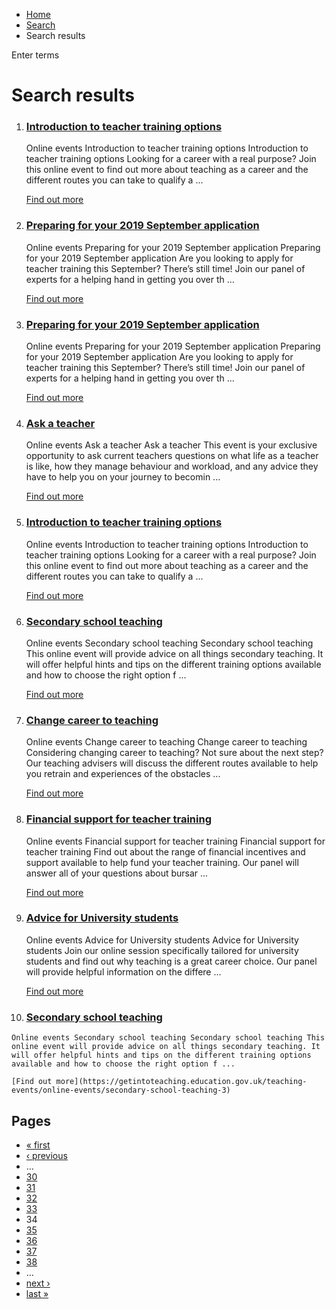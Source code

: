 *   [Home](/)
*   [Search](/search)
*   Search results

Enter terms 

Search results
==============

1.  ### [Introduction to teacher training options](https://getintoteaching.education.gov.uk/teaching-events/online-events/introduction-to-teacher-training-options)
    
    Online events Introduction to teacher training options Introduction to teacher training options Looking for a career with a real purpose? Join this online event to find out more about teaching as a career and the different routes you can take to qualify a ...
    
    [Find out more](https://getintoteaching.education.gov.uk/teaching-events/online-events/introduction-to-teacher-training-options)
    
2.  ### [Preparing for your 2019 September application](https://getintoteaching.education.gov.uk/teaching-events/online-events/preparing-for-your-2019-september-application)
    
    Online events Preparing for your 2019 September application Preparing for your 2019 September application Are you looking to apply for teacher training this September? There’s still time! Join our panel of experts for a helping hand in getting you over th ...
    
    [Find out more](https://getintoteaching.education.gov.uk/teaching-events/online-events/preparing-for-your-2019-september-application)
    
3.  ### [Preparing for your 2019 September application](https://getintoteaching.education.gov.uk/teaching-events/online-events/preparing-for-your-2019-september-application-0)
    
    Online events Preparing for your 2019 September application Preparing for your 2019 September application Are you looking to apply for teacher training this September? There’s still time! Join our panel of experts for a helping hand in getting you over th ...
    
    [Find out more](https://getintoteaching.education.gov.uk/teaching-events/online-events/preparing-for-your-2019-september-application-0)
    
4.  ### [Ask a teacher](https://getintoteaching.education.gov.uk/teaching-events/online-events/ask-a-teacher)
    
    Online events Ask a teacher Ask a teacher This event is your exclusive opportunity to ask current teachers questions on what life as a teacher is like, how they manage behaviour and workload, and any advice they have to help you on your journey to becomin ...
    
    [Find out more](https://getintoteaching.education.gov.uk/teaching-events/online-events/ask-a-teacher)
    
5.  ### [Introduction to teacher training options](https://getintoteaching.education.gov.uk/teaching-events/online-events/introduction-to-teacher-training-options-1)
    
    Online events Introduction to teacher training options Introduction to teacher training options Looking for a career with a real purpose? Join this online event to find out more about teaching as a career and the different routes you can take to qualify a ...
    
    [Find out more](https://getintoteaching.education.gov.uk/teaching-events/online-events/introduction-to-teacher-training-options-1)
    
6.  ### [Secondary school teaching](https://getintoteaching.education.gov.uk/teaching-events/online-events/secondary-school-teaching-2)
    
    Online events Secondary school teaching Secondary school teaching This online event will provide advice on all things secondary teaching. It will offer helpful hints and tips on the different training options available and how to choose the right option f ...
    
    [Find out more](https://getintoteaching.education.gov.uk/teaching-events/online-events/secondary-school-teaching-2)
    
7.  ### [Change career to teaching](https://getintoteaching.education.gov.uk/teaching-events/online-events/change-career-to-teaching-3)
    
    Online events Change career to teaching Change career to teaching Considering changing career to teaching? Not sure about the next step? Our teaching advisers will discuss the different routes available to help you retrain and experiences of the obstacles ...
    
    [Find out more](https://getintoteaching.education.gov.uk/teaching-events/online-events/change-career-to-teaching-3)
    
8.  ### [Financial support for teacher training](https://getintoteaching.education.gov.uk/teaching-events/online-events/financial-support-for-teacher-training-3)
    
    Online events Financial support for teacher training Financial support for teacher training Find out about the range of financial incentives and support available to help fund your teacher training. Our panel will answer all of your questions about bursar ...
    
    [Find out more](https://getintoteaching.education.gov.uk/teaching-events/online-events/financial-support-for-teacher-training-3)
    
9.  ### [Advice for University students](https://getintoteaching.education.gov.uk/teaching-events/online-events/advice-for-university-students-1)
    
    Online events Advice for University students Advice for University students Join our online session specifically tailored for university students and find out why teaching is a great career choice. Our panel will provide helpful information on the differe ...
    
    [Find out more](https://getintoteaching.education.gov.uk/teaching-events/online-events/advice-for-university-students-1)
    
10.  ### [Secondary school teaching](https://getintoteaching.education.gov.uk/teaching-events/online-events/secondary-school-teaching-3)
    
    Online events Secondary school teaching Secondary school teaching This online event will provide advice on all things secondary teaching. It will offer helpful hints and tips on the different training options available and how to choose the right option f ...
    
    [Find out more](https://getintoteaching.education.gov.uk/teaching-events/online-events/secondary-school-teaching-3)
    

Pages
-----

*   [« first](/search/site "Go to first page")
*   [‹ previous](/search/site?page=32 "Go to previous page")
*   …
*   [30](/search/site?page=29 "Go to page 30")
*   [31](/search/site?page=30 "Go to page 31")
*   [32](/search/site?page=31 "Go to page 32")
*   [33](/search/site?page=32 "Go to page 33")
*   34
*   [35](/search/site?page=34 "Go to page 35")
*   [36](/search/site?page=35 "Go to page 36")
*   [37](/search/site?page=36 "Go to page 37")
*   [38](/search/site?page=37 "Go to page 38")
*   …
*   [next ›](/search/site?page=34 "Go to next page")
*   [last »](/search/site?page=1032 "Go to last page")